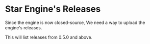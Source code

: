 # Star Engine's Releases

Since the engine is now closed-source, We need a way to upload the engine's releases.

This will list releases from 0.5.0 and above.
